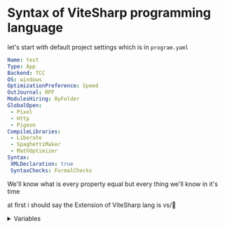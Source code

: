 # Syntax of ViteSharp programming language 

let's start with default project settings which is in `program.yaml`
```yaml
Name: test
Type: App
Backend: TCC
OS: windows
OptimizationPreference: Speed
OutJournal: RPF
ModulesHiring: ByFolder
GlobalOpen:
 - Pixel
 - Http
 - Pigeon
CompileLibraries:
 - Liberate
 - SpaghettiMaker
 - MathOptimizer
Syntax:
 XMLDeclaration: true
 SyntaxChecks: FormalChecks
```
We'll know what is every property equal but every thing we'll know in it's time

at first i should say the Extension of ViteSharp lang is vs/🚀
<details>
<summary>Variables</summary>

let's start by how to declare a type
there is 2 ways
first:
```vs
datatype name = value // mutable
const datatype name = value // immutable
```
second:
```vs
let name = value // mutable
const name = value // immutable
```
u can make mutable variables nullable by add ? after datatype or let in second declaration way:
```vs
let? name = "youssefully";
u8? age = 23
```

ViteSharp support some basic types of data types

let's start with numeric types
| Signed | Unsigned | Float  | Complex      | Length  |
| ------ | -------- | ------ | ------------ | ------- |
| `i8`   | `u8`     | ...... | ............ | 1-byte  |
| `i16`  | `u16`    | `f16`  | ............ | 2-byte  |
| `i32`  | `u32`    | `f32`  | `complex32`  | 4-byte  |
| `i64`  | `u64`    | `f64`  | `complex64`  | 8-byte  |

there also numeric type is `num` that is easy to use and when u declare number with second declaretion way u declare a `num`

Other Types is
| Type   | Length |
| ------ | ------ |
| `str`  | auto   |
| `char` | 1-byte |
| `bool` | 1-bit  |

Examples:
```vs
i32 intger = 256
let dog = animal('bopy')
```
> [!WARNING]  
> if u turned FormalChecks from settings on u wont be able to declare mutable with second way(it recommended for classes and immutable variables) but if not `let float = 250.52f64` because code should look more clear

<details>
<summary>str</summary>

## str and its functions

</details>
</details>
